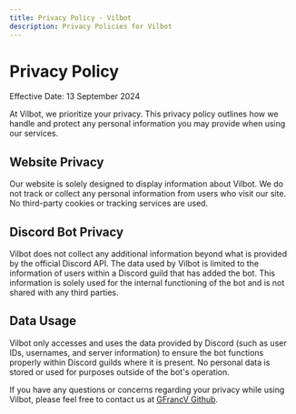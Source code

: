 ```yaml
---
title: Privacy Policy - Vilbot
description: Privacy Policies for Vilbot
---
```


# Privacy Policy

Effective Date: 13 September 2024

At Vilbot, we prioritize your privacy. This privacy policy outlines how we handle and protect any personal information you may provide when using our services.

## Website Privacy

Our website is solely designed to display information about Vilbot. We do not track or collect any personal information from users who visit our site. No third-party cookies or tracking services are used.

## Discord Bot Privacy

Vilbot does not collect any additional information beyond what is provided by the official Discord API. The data used by Vilbot is limited to the information of users within a Discord guild that has added the bot. This information is solely used for the internal functioning of the bot and is not shared with any third parties.

## Data Usage

Vilbot only accesses and uses the data provided by Discord (such as user IDs, usernames, and server information) to ensure the bot functions properly within Discord guilds where it is present. No personal data is stored or used for purposes outside of the bot's operation.

If you have any questions or concerns regarding your privacy while using Vilbot, please feel free to contact us at [GFrancV Github](https://github.com/GFrancV).
